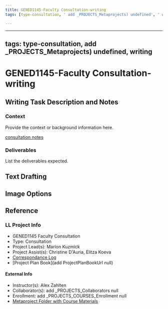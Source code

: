 ```yaml
---
title: GENED1145-Faculty Consultation-writing
tags: [type-consultation, ' add _PROJECTS_Metaprojects) undefined', ' writing']

---
```


---
tags: type-consultation, add _PROJECTS_Metaprojects) undefined, writing
---
# GENED1145-Faculty Consultation-writing

## Writing Task Description and Notes

### Context
Provide the context or background information here.

[consultation notes](https://docs.google.com/document/d/1zhKkzaZgCN-Wb8OxYVVLWJ-NI1W6iXVabLsmb4EFkPA/edit)

### Deliverables
List the deliverables expected.

## Text Drafting

## Image Options


## Reference
### LL Project Info
* GENED1145 Faculty Consultation
* Type: Consultation
* Project Lead(s): Marlon Kuzmick
* Project Assist(s): Christine D'Auria, Elitza Koeva
* [Correspondance Log](https://drive.google.com/drive/folders/1bAUIi_NX3tvdf-ZRx7T5vxSgQJ_tYoav?usp=drive_link)
* [Project Plan Book](add ProjectPlanBookUrl null)

#### External Info
* Instructor(s): Alex Zahlten
* Collaborator(s): add _PROJECTS_Collaborators null
* Enrollment: add _PROJECTS_COURSES_Enrollment null
* [Metaproject Folder with Course Materials](https://drive.google.com/drive/folders/1q3H6tMZrHG15Gs5Xv2NJBkx_LA63876K?usp=drive_link)


